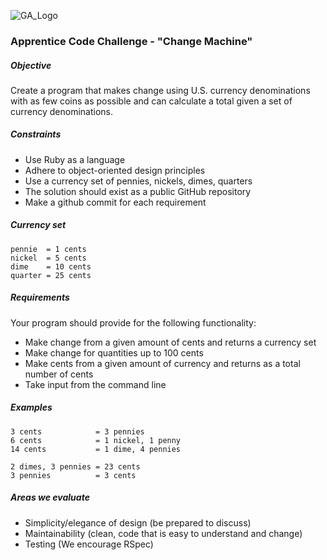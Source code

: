![GA_Logo](https://raw.github.com/generalassembly/ga-ruby-on-rails-for-devs/master/images/ga.png)


### Apprentice Code Challenge - "Change Machine"


##### Objective

Create a program that makes change using U.S. currency denominations with as few coins as possible and can calculate a total given a set of currency denominations.


##### Constraints

- Use Ruby as a language
- Adhere to object-oriented design principles
- Use a currency set of pennies, nickels, dimes, quarters
- The solution should exist as a public GitHub repository
- Make a github commit for each requirement

##### Currency set

```
pennie  = 1 cents
nickel  = 5 cents
dime    = 10 cents
quarter = 25 cents
```

##### Requirements

Your program should provide for the following functionality:

- Make change from a given amount of cents and returns a currency set
- Make change for quantities up to 100 cents
- Make cents from a given amount of currency and returns as a total number of cents
- Take input from the command line


##### Examples

```
3 cents            = 3 pennies
6 cents            = 1 nickel, 1 penny
14 cents           = 1 dime, 4 pennies

2 dimes, 3 pennies = 23 cents
3 pennies          = 3 cents
```


##### Areas we evaluate

- Simplicity/elegance of design (be prepared to discuss)
- Maintainability (clean, code that is easy to understand and change)
- Testing (We encourage RSpec)
